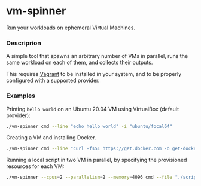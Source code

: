 # vm-spinner

Run your workloads on ephemeral Virtual Machines.

### Descriprion

A simple tool that spawns an arbitrary number of VMs in parallel, runs the same workload on each of them, and collects their outputs.

This requires [Vagrant](https://www.vagrantup.com/) to be installed in your system, and to be properly configured with a supported provider.

### Examples
Printing `hello world` on an Ubuntu 20.04 VM using VirtualBox (default provider):
```bash
./vm-spinner cmd --line "echo hello world" -i "ubuntu/focal64"
```

Creating a VM and installing Docker.
```bash
./vm-spinner cmd --line "curl -fsSL https://get.docker.com -o get-docker.sh && sh ./get-docker.sh" -i "ubuntu/focal64"
```

Running a local script in two VM in parallel, by specifying the provisioned resources for each VM:
```bash
./vm-spinner --cpus=2 --parallelism=2 --memory=4096 cmd --file "./script.sh" -i "ubuntu/focal64" -i "ubuntu/bionic64"
```
